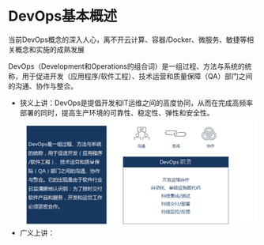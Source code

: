 # DevOps基本概述

当前DevOps概念的深入人心，离不开云计算、容器/Docker、微服务、敏捷等相关概念和实施的成熟发展

DevOps（Development和Operations的组合词）是一组过程、方法与系统的统称，用于促进开发（应用程序/软件工程）、技术运营和质量保障（QA）部门之间的沟通、协作与整合。

- 狭义上讲：DevOps是提倡开发和IT运维之间的高度协同，从而在完成高频率部署的同时，提高生产环境的可靠性、稳定性、弹性和安全性。
![狭义理解](devops_1.png)
- 广义上讲：

